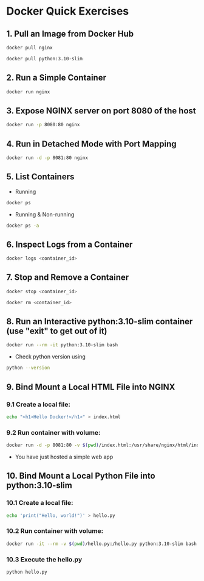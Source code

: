 
# Docker Quick Exercises

## 1. Pull an Image from Docker Hub

```bash
docker pull nginx
```
```bash
docker pull python:3.10-slim
```

## 2. Run a Simple Container

```bash
docker run nginx
```

## 3. Expose NGINX server on port 8080 of the host

```bash
docker run -p 8080:80 nginx
```

## 4. Run in Detached Mode with Port Mapping

```bash
docker run -d -p 8081:80 nginx
```

## 5. List Containers
- Running
```bash
docker ps
```
- Running & Non-running
```bash
docker ps -a
```

## 6. Inspect Logs from a Container

```bash
docker logs <container_id>
```

## 7. Stop and Remove a Container

```bash
docker stop <container_id>
```
```bash
docker rm <container_id>
```

## 8. Run an Interactive python:3.10-slim container (use "exit" to get out of it)

```bash
docker run --rm -it python:3.10-slim bash
```
- Check python version using
```bash
python --version
```

## 9. Bind Mount a Local HTML File into NGINX

### 9.1 Create a local file:

```bash
echo "<h1>Hello Docker!</h1>" > index.html
```

### 9.2 Run container with volume:

```bash
docker run -d -p 8081:80 -v $(pwd)/index.html:/usr/share/nginx/html/index.html nginx
```
- You have just hosted a simple web app
## 10. Bind Mount a Local Python File into python:3.10-slim

### 10.1 Create a local file:

```bash
echo 'print("Hello, world!")' > hello.py
```

### 10.2 Run container with volume:

```bash
docker run -it --rm -v $(pwd)/hello.py:/hello.py python:3.10-slim bash
```

### 10.3 Execute the hello.py

```bash
python hello.py
```
